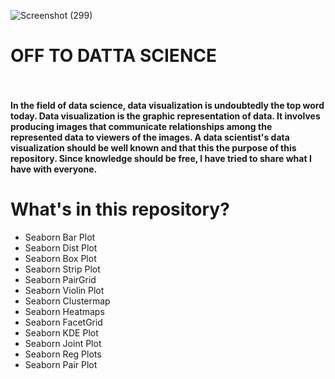 
![Screenshot (299)](https://user-images.githubusercontent.com/54431128/82751633-5d2ec900-9dda-11ea-8f0e-d7d646e60e0c.png)
# OFF TO DATTA SCIENCE <br> <br>


<h4>In the field of data science, data visualization is undoubtedly the top word today. Data visualization is the graphic representation of data. It involves producing images that communicate relationships among the represented data to viewers of the images. A data scientist's data visualization should be well known and that this the purpose of this repository. Since knowledge should be free, I have tried to share what I have with everyone. </h4>

# What's in this repository?

* Seaborn Bar Plot 
* Seaborn Dist Plot 
* Seaborn Box Plot 
* Seaborn Strip Plot 
* Seaborn PairGrid 
* Seaborn Violin Plot 
* Seaborn Clustermap 
* Seaborn Heatmaps 
* Seaborn FacetGrid 
* Seaborn KDE Plot 
* Seaborn Joint Plot 
* Seaborn Reg Plots 
* Seaborn Pair Plot 


